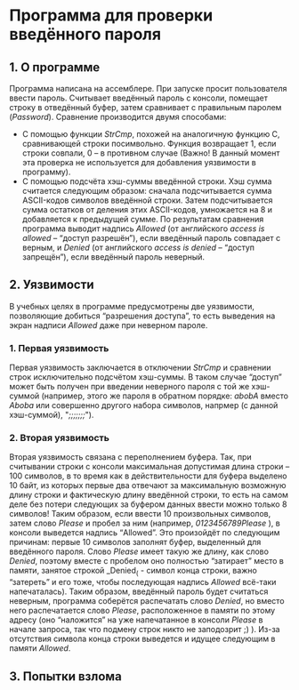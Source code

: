 # Программа для проверки введённого пароля
## 1. О программе 
Программа написана на ассемблере. При запуске просит пользователя ввести пароль. Считывает введённый пароль с консоли, помещает строку в отведённый буфер, затем сравнивает с правильным паролем (_Password_). Сравнение производится двумя способами:
* С помощью функции _StrCmp_, похожей на аналогичную функцию C, сравнивающей строки посимвольно. Функция возвращает 1, если строки совпали, 0 – в противном случае (Важно! В данный момент эта проверка не используется для добавления уязвимости в программу).
* С помощью подсчёта хэш-суммы введённой строки. Хэш сумма считается следующим образом: сначала подсчитывается сумма ASCII-кодов символов введённой строки. Затем подсчитывается сумма остатков  от деления этих ASCII-кодов, умножается на 8 и добавляется к предыдущей сумме.
По результатам сравнения программа выводит надпись _Allowed_ (от английского _access is allowed_ –  “доступ разрешён”), если введённый пароль совпадает с верным, и _Denied_ (от английского _access is denied_ – “доступ запрещён”), если введённый пароль неверный.  

## 2. Уязвимости
В учебных целях в программе предусмотрены две уязвимости, позволяющие добиться “разрешения доступа”, то есть выведения на экран надписи _Allowed_ даже при неверном пароле.
### 1. Первая уязвимость
Первая уязвимость заключается в отключении _StrCmp_ и сравнении строк исключительно подсчётом хэш-суммы. В таком случае “доступ” может быть получен при введении неверного пароля с той же хэш-суммой (например, этого же пароля в обратном порядке: _abobA_ вместо _Aboba_ или совершенно другого набора символов, напрмер (с данной хэш-суммой), "_;;;;;;;_").
### 2. Вторая уязвимость
Вторая уязвимость связана с переполнением буфера. Так, при считывании строки с консоли максимальная допустимая длина строки – 100 символов, в то время как в действительности для буфера выделено 10 байт, из которых первые два отвечают за максимальную возможную длину строки и фактическую длину введённой строки, то есть на самом деле без потери следующих за буфером данных ввести можно только 8 символов! Таким образом, если ввести 10 произвольных символов, затем слово _Please_ и пробел за ним (например, _0123456789Please_ ), в консоли выведется надпись “Allowed”. Это произойдёт по следующим причинам: первые 10 символов заполнят буфер, выделенный для введённого пароля. Слово _Please_ имеет такую же длину, как слово _Denied_, поэтому вместе с пробелом оно полностью “затирает” место в памяти, занятое строкой _Denied$_ ($ - символ конца строки, важно “затереть” и его тоже, чтобы последующая надпись _Allowed_ всё-таки напечаталась). Таким образом, введённый пароль будет считаться неверным, программа соберётся распечатать слово _Denied_, но вместо него распечатается слово _Please_, расположенное в памяти по этому адресу (оно “наложится” на уже напечатанное в консоли _Please_ в начале запроса, так что подмену строк никто не заподозрит ;) ). Из-за отсутствия символа конца строки выведется и идущее следующим в памяти _Allowed_. 

## 3. Попытки взлома
